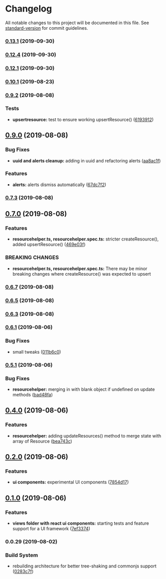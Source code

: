 # Changelog

All notable changes to this project will be documented in this file. See [standard-version](https://github.com/conventional-changelog/standard-version) for commit guidelines.

### [0.13.1](https://github.com/Unicorn/horseshoes/compare/v0.12.4...v0.13.1) (2019-09-30)

### [0.12.4](https://github.com/Unicorn/horseshoes/compare/v0.12.1...v0.12.4) (2019-09-30)

### [0.12.1](https://github.com/Unicorn/horseshoes/compare/v0.10.1...v0.12.1) (2019-09-30)

### [0.10.1](https://github.com/Unicorn/horseshoes/compare/v0.9.2...v0.10.1) (2019-08-23)



### [0.9.2](https://github.com/Unicorn/horseshoes/compare/v0.9.0...v0.9.2) (2019-08-08)


### Tests

* **upsertresource:** test to ensure working upsertResource() ([6193912](https://github.com/Unicorn/horseshoes/commit/6193912))



## [0.9.0](https://github.com/Unicorn/horseshoes/compare/v0.7.2...v0.9.0) (2019-08-08)


### Bug Fixes

* **uuid and alerts cleanup:** adding in uuid and refactoring alerts ([aa8ac1f](https://github.com/Unicorn/horseshoes/commit/aa8ac1f))


### Features

* **alerts:** alerts dismiss automatically ([67dc7f2](https://github.com/Unicorn/horseshoes/commit/67dc7f2))



### [0.7.3](https://github.com/Unicorn/horseshoes/compare/v0.7.0...v0.7.3) (2019-08-08)



## [0.7.0](https://github.com/Unicorn/horseshoes/compare/v0.6.6...v0.7.0) (2019-08-08)


### Features

* **resourcehelper.ts, resourcehelper.spec.ts:** stricter createResource(), added upsertResource() ([469e03f](https://github.com/Unicorn/horseshoes/commit/469e03f))


### BREAKING CHANGES

* **resourcehelper.ts, resourcehelper.spec.ts:** There may be minor breaking changes where createResource() was expected to upsert



### [0.6.7](https://github.com/Unicorn/horseshoes/compare/v0.6.4...v0.6.7) (2019-08-08)



### [0.6.5](https://github.com/Unicorn/horseshoes/compare/v0.6.3...v0.6.5) (2019-08-08)



### [0.6.3](https://github.com/Unicorn/horseshoes/compare/v0.6.1...v0.6.3) (2019-08-08)



### [0.6.1](https://github.com/Unicorn/horseshoes/compare/v0.5.1...v0.6.1) (2019-08-06)


### Bug Fixes

* small tweaks ([011b6c0](https://github.com/Unicorn/horseshoes/commit/011b6c0))



### [0.5.1](https://github.com/Unicorn/horseshoes/compare/v0.4.0...v0.5.1) (2019-08-06)


### Bug Fixes

* **resourcehelper:** merging in with blank object if undefined on update methods ([bad48fa](https://github.com/Unicorn/horseshoes/commit/bad48fa))



## [0.4.0](https://github.com/Unicorn/horseshoes/compare/v0.2.0...v0.4.0) (2019-08-06)


### Features

* **resourcehelper:** adding updateResources() method to merge state with array of Resource ([bea743c](https://github.com/Unicorn/horseshoes/commit/bea743c))



## [0.2.0](https://github.com/Unicorn/horseshoes/compare/v0.1.0...v0.2.0) (2019-08-06)


### Features

* **ui components:** experimental UI components ([7854d17](https://github.com/Unicorn/horseshoes/commit/7854d17))



## [0.1.0](https://github.com/Unicorn/horseshoes/compare/v0.0.29...v0.1.0) (2019-08-06)


### Features

* **views folder with react ui components:** starting tests and feature support for a UI framework ([7ef3374](https://github.com/Unicorn/horseshoes/commit/7ef3374))



### 0.0.29 (2019-08-02)


### Build System

* rebuilding architecture for better tree-shaking and commonjs support ([0283c7f](https://github.com/Unicorn/horseshoes/commit/0283c7f))
